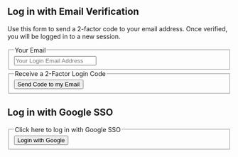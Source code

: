 ## Log in with Email Verification

Use this form to send a 2-factor code to your email address. 
Once verified, you will be logged in to a new session.

<form action="login">
<input type="hidden" name="service" value="email">
<fieldset>
    <legend>Your Email</legend>
    <label title="Email">
        <input type="email" name="email" id="email" placeholder="Your Login Email Address" value="" required />
    </label>
</fieldset>
<fieldset>
    <legend>Receive a 2-Factor Login Code</legend>
    <button type="submit">Send Code to my Email</button>
</fieldset>
</form>


## Log in with Google SSO
<form action="login">
<input type="hidden" name="service" value="google">
<fieldset>
    <legend>Click here to log in with Google SSO</legend>
    <button type="submit">Login with Google</button>
</fieldset>
</form>
